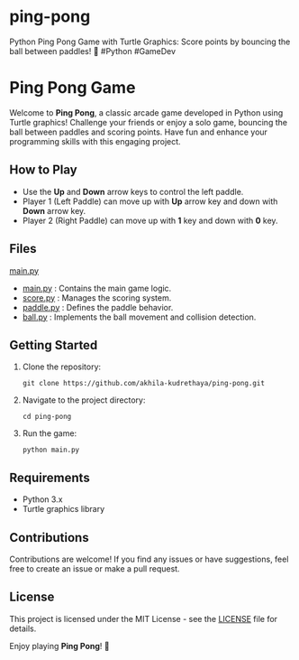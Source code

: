 # ping-pong
Python Ping Pong Game with Turtle Graphics: Score points by bouncing the ball between paddles! 🏓 #Python #GameDev

# Ping Pong Game

Welcome to **Ping Pong**, a classic arcade game developed in Python using Turtle graphics! Challenge your friends or enjoy a solo game, bouncing the ball between paddles and scoring points. Have fun and enhance your programming skills with this engaging project.

## How to Play

- Use the **Up** and **Down** arrow keys to control the left paddle.
- Player 1 (Left Paddle) can move up with **Up** arrow key and down with **Down** arrow key.
- Player 2 (Right Paddle) can move up with **1** key and down with **0** key.

## Files
[main.py](/main.py)

- [main.py](/main.py)  : Contains the main game logic.
- [score.py](/score.py)  : Manages the scoring system.
- [paddle.py](/paddle.py)  : Defines the paddle behavior.
- [ball.py](/ball.py)  : Implements the ball movement and collision detection.

## Getting Started

1. Clone the repository:
   ```
   git clone https://github.com/akhila-kudrethaya/ping-pong.git
   ```
2. Navigate to the project directory:
   ```
   cd ping-pong
   ```
3. Run the game:
   ```
   python main.py
   ```

## Requirements

- Python 3.x
- Turtle graphics library

## Contributions

Contributions are welcome! If you find any issues or have suggestions, feel free to create an issue or make a pull request.

## License

This project is licensed under the MIT License - see the [LICENSE](LICENSE) file for details.

Enjoy playing **Ping Pong**! 🏓
